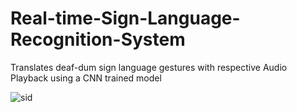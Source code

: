# Real-time-Sign-Language-Recognition-System
Translates deaf-dum sign language gestures with respective Audio Playback using a CNN trained model

![sid](https://user-images.githubusercontent.com/38394431/84930449-eb9f1d80-b0ee-11ea-838c-39501fd1c3cc.jpg)


